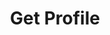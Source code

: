 ---
title: Get Profile
excerpt: Displays info about your profile.
api:
  file: lolzteam-public-api-market.json
  operationId: marketProfileSettings.getInfo
deprecated: false
hidden: false
metadata:
  title: ''
  description: ''
  robots: index
next:
  description: ''
---